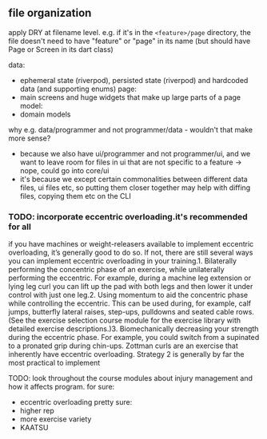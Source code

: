 
## file organization

apply DRY at filename level. e.g. if it's in the `<feature>/page` directory, the file doesn't need to have "feature" or "page" in its name (but should have Page or Screen in its dart class)

data:
* ephemeral state (riverpod), persisted state (riverpod) and hardcoded data (and supporting enums)
page:
* main screens and huge widgets that make up large parts of a page
model:
* domain models


why e.g. data/programmer and not programmer/data - wouldn't that make more sense?
* because we also have ui/programmer and not programmer/ui, and we want to leave room for files in ui that are not specific to a feature -> nope, could go into core/ui
* it's because we except certain commonalities between different data files, ui files etc, so putting them closer together may help with diffing files, copying them etc on the CLI



### TODO: incorporate eccentric overloading.it's recommended for all

 if you have machines or weight-releasers available to implement eccentric overloading, it’s generally good to do so. If not, there are still several ways you can implement eccentric overloading in your training.1. Bilaterally performing the concentric phase of an exercise, while unilaterally performing the eccentric. For example, during a machine leg extension or lying leg curl you can lift up the pad with both legs and then lower it under control with just one leg.2. Using momentum to aid the concentric phase while controlling the eccentric. This can be used during, for example, calf jumps, butterfly lateral raises, step-ups, pulldowns and seated cable rows. (See the exercise selection course module for the exercise library with detailed exercise descriptions.)3. Biomechanically decreasing your strength during the eccentric phase. For example, you could switch from a supinated to a pronated grip during chin-ups. Zottman curls are an exercise that inherently have eccentric overloading. Strategy 2 is generally by far the most practical to implement

 

TODO: look throughout the course modules about injury management and how it affects program.
for sure:
- eccentric overloading
pretty sure:
- higher rep
- more exercise variety
- KAATSU